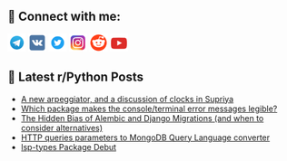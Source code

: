 ## 🔎 Connect with me:
[<img src="https://github.com/bullbesh/bullbesh/blob/main/images/Telegram.png" width="32" height="32" />](https://t.me/bullbesh)
[<img src="https://github.com/bullbesh/bullbesh/blob/main/images/VK.png" width="32" height="32" />](https://vk.com/bullbesh)
[<img src="https://github.com/bullbesh/bullbesh/blob/main/images/Twitter.png" width="32" height="32" />](https://twitter.com/bullbesh1)
[<img src="https://github.com/bullbesh/bullbesh/blob/main/images/Instagram.png" width="32" height="32" />](https://www.instagram.com/bullbesh)
[<img src="https://github.com/bullbesh/bullbesh/blob/main/images/Reddit.png" width="32" height="32" />](https://www.reddit.com/user/bullbesh)
[<img src="https://github.com/bullbesh/bullbesh/blob/main/images/YouTube.png" width="32" height="32" />](https://www.youtube.com/channel/UCtfjRs6uzgq5mfm8S06WTcg)

## 📕 Latest r/Python Posts
<!-- BLOG-POST-LIST:START -->
- [A new arpeggiator, and a discussion of clocks in Supriya](https://www.reddit.com/r/Python/comments/1im7bt2/a_new_arpeggiator_and_a_discussion_of_clocks_in/)
- [Which package makes the console/terminal error messages legible?](https://www.reddit.com/r/Python/comments/1im76ny/which_package_makes_the_consoleterminal_error/)
- [The Hidden Bias of Alembic and Django Migrations &lpar;and when to consider alternatives&rpar;](https://www.reddit.com/r/Python/comments/1im66lu/the_hidden_bias_of_alembic_and_django_migrations/)
- [HTTP queries parameters to MongoDB Query Language converter](https://www.reddit.com/r/Python/comments/1im5i4s/http_queries_parameters_to_mongodb_query_language/)
- [lsp-types Package Debut](https://www.reddit.com/r/Python/comments/1im3ukf/lsptypes_package_debut/)
<!-- BLOG-POST-LIST:END -->
